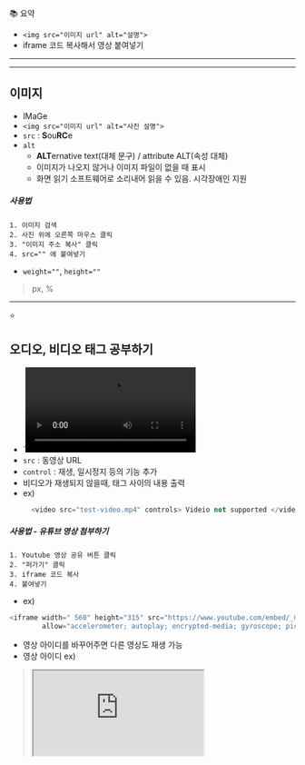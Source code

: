 📚 요약  
- `<img src="이미지 url" alt="설명">`  
- iframe 코드 복사해서 영상 붙여넣기  

- - -  
- - -  

## 이미지  
- IMaGe  
- `<img src="이미지 url" alt="사진 설명">`   
- `src` : <strong>S</strong>ou<strong>RC</strong>e  
- `alt`
  - <Strong>ALT</Strong>ernative text(대체 문구) / attribute ALT(속성 대체)  
  - 이미지가 나오지 않거나 이미지 파일이 없을 때 표시  
  - 화면 읽기 소프트웨어로 소리내어 읽을 수 있음. 시각장애인 지원

##### 사용법  
```
1. 이미지 검색  
2. 사진 위에 오른쪽 마우스 클릭  
3. "이미지 주소 복사" 클릭  
4. src="" 에 붙여넣기  
```

- `weight=""`, `height=""`  
> px, %  

- - - 

⭐️
## 오디오, 비디오 태그 공부하기  
- `<video src=""></video>
- `src` : 동영상 URL  
- `control` : 재생, 일시정지 등의 기능 추가  
- 비디오가 재생되지 않을때, 태그 사이의 내용 출력  
- ex)
  ```python
    <video src="test-video.mp4" controls> Videio not supported </video>
  ```  


##### 사용법 - 유튜브 영상 첨부하기  
```
1. Youtube 영상 공유 버튼 클릭  
2. "퍼가기" 클릭  
3. iframe 코드 복사  
4. 붙여넣기  
```
- ex)  
```python
<iframe width=" 560" height="315" src="https://www.youtube.com/embed/_md16sTcnPM" frameborder="0"
        allow="accelerometer; autoplay; encrypted-media; gyroscope; picture-in-picture" allowfullscreen></iframe>
```
- 영상 아이디를 바꾸어주면 다른 영상도 재생 가능  
- 영상 아이디 ex)  
> <iframe src="https://www.youtube.com/embed/<strong>IRNBtocmQ58</strong>"></iframe>  
